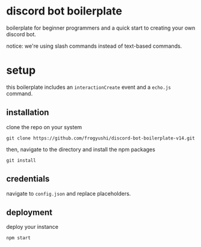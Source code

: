 # discord bot boilerplate
boilerplate for beginner programmers and a quick start to creating your own discord bot.

notice: we're using slash commands instead of text-based commands.

# setup
this boilerplate includes an `interactionCreate` event and a `echo.js` command.
## installation
clone the repo on your system

    git clone https://github.com/frogyushi/discord-bot-boilerplate-v14.git

then, navigate to the directory and install the npm packages

    git install
    
## credentials
navigate to `config.json` and replace placeholders.


## deployment
deploy your instance 

    npm start

